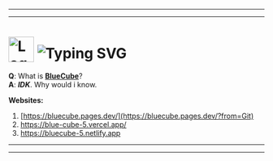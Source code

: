 ----
---
<h1>
  <img src="https://bluecube.pages.dev/favicon.ico" width="50" alt="Logo" style="vertical-align: bottom;">
  <img src="https://readme-typing-svg.herokuapp.com?size=30&lines=BlueCube" alt="Typing SVG" style="vertical-align: bottom;">
</h1>

**Q**: What is **[BlueCube](https://bluecube.pages.dev/)**?  
**A**: ***IDK***. Why would i know.  

**Websites:**  
1. [https://bluecube.pages.dev/](https://bluecube.pages.dev/?from=Git)
2. https://blue-cube-5.vercel.app/
3. https://bluecube-5.netlify.app

---
----

